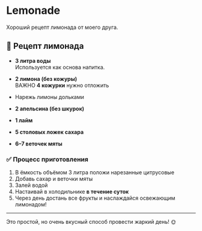 # Lemonade

Хороший рецепт лимонада от моего друга.

## 🍋 Рецепт лимонада

- **3 литра воды**  
  Используется как основа напитка.

- **2 лимона (без кожуры)**  
  ВАЖНО **4 кожурки** нужно отложить

- Нарежь лимоны дольками

- **2 апельсина (без шкурок)**

- **1 лайм**

- **5 столовых ложек сахара**

- **6–7 веточек мяты**

### ✅ Процесс приготовления

1. В ёмкость объёмом 3 литра положи нарезанные цитрусовые
2. Добавь сахар и веточки мяты
3. Залей водой
4. Настаивай в холодильнике **в течение суток**
5. Через день достань все фрукты и наслаждайся освежающим лимонадом!

---

Это простой, но очень вкусный способ провести жаркий день! 🌞
